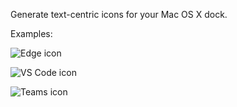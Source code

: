 Generate text-centric icons for your Mac OS X dock.

Examples:

![Edge icon](/examples/edge.png)

![VS Code icon](/examples/vscode.png)

![Teams icon](/examples/teams.png)
